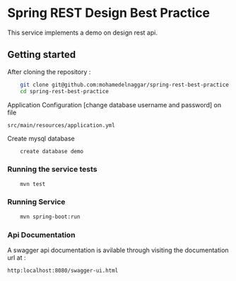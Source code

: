 # Spring REST Design Best Practice

This service implements a demo on design rest api.

## Getting started

After cloning the repository :

```bash
    git clone git@github.com:mohamedelnaggar/spring-rest-best-practice.git
    cd spring-rest-best-practice
``` 

Application Configuration [change database username and password] on file

    src/main/resources/application.yml
    
    
Create mysql database

```bash
    create database demo
```

### Running the service tests 
```bash
    mvn test
```


### Running Service
```bash
    mvn spring-boot:run
```

### Api Documentation  

A swagger api documentation is avilable through visiting the documentation url at :

    http:localhost:8080/swagger-ui.html 
